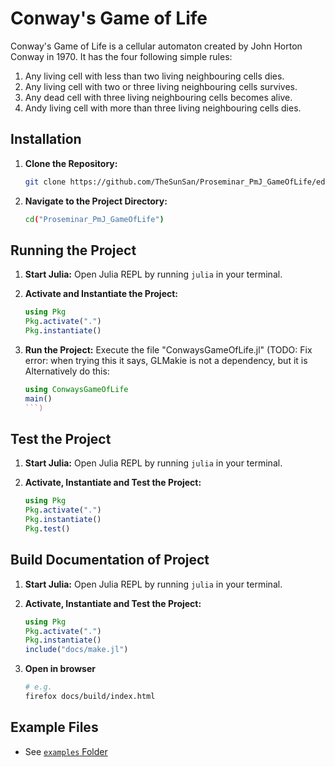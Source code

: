 # Conway's Game of Life
Conway's Game of Life is a cellular automaton created by John Horton Conway in 1970. It has the four following simple rules:
1. Any living cell with less than two living neighbouring cells dies.
2. Any living cell with two or three living neighbouring cells survives.
3. Any dead cell with three living neighbouring cells becomes alive.
4. Andy living cell with more than three living neighbouring cells dies.

## Installation

1. **Clone the Repository:**
   ```bash
   git clone https://github.com/TheSunSan/Proseminar_PmJ_GameOfLife/edit/main/ConwaysGameOfLife/README.md
   ```
2. **Navigate to the Project Directory:**
   ```bash
   cd("Proseminar_PmJ_GameOfLife")
   ```

## Running the Project

1. **Start Julia:**
   Open Julia REPL by running `julia` in your terminal.

2. **Activate and Instantiate the Project:**
   ```julia
   using Pkg
   Pkg.activate(".")
   Pkg.instantiate()
   ```

3. **Run the Project:**
   Execute the file "ConwaysGameOfLife.jl"
   (TODO: Fix error: when trying this it says, GLMakie is not a dependency, but it is
   Alternatively do this:
   ```julia
   using ConwaysGameOfLife
   main()
   ```)

## Test the Project

1. **Start Julia:**
   Open Julia REPL by running `julia` in your terminal.

2. **Activate, Instantiate and Test the Project:**
   ```julia
   using Pkg
   Pkg.activate(".")
   Pkg.instantiate()
   Pkg.test()
   ```

## Build Documentation of Project

1. **Start Julia:**
   Open Julia REPL by running `julia` in your terminal.

2. **Activate, Instantiate and Test the Project:**
   ```julia
   using Pkg
   Pkg.activate(".")
   Pkg.instantiate()
   include("docs/make.jl")
   ```

3. **Open in browser**
   ```bash
   # e.g.
   firefox docs/build/index.html
   ```
## Example Files

- See [`examples` Folder](./examples)
